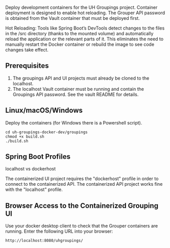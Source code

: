 Deploy development containers for the UH Groupings project. Container 
deployment is designed to enable hot reloading. The Grouper API
password is obtained from the Vault container that must be deployed
first.

Hot Reloading: Tools like Spring Boot’s DevTools detect changes to the files in
the /src directory (thanks to the mounted volume) and automatically reload the
application or the relevant parts of it. This eliminates the need to manually
restart the Docker container or rebuild the image to see code changes take 
effect.

## Prerequisites

1. The groupings API and UI projects must already be cloned to the localhost.
2. The localhost Vault container must be running and contain the Groupings API password. See the vault README for details.

## Linux/macOS/Windows

Deploy the containers (for Windows there is a Powershell script).

    cd uh-groupings-docker-dev/groupings
    chmod +x build.sh
    ./build.sh

## Spring Boot Profiles

localhost vs dockerhost

The containerized UI project requires the "dockerhost" profile in order to 
connect to the containerized API. The containerized API project works fine with
the "localhost" profile.

## Browser Access to the Containerized Grouping UI

Use your docker desktop client to check that the Grouper containers are 
running. Enter the following URL into your browser:

    http://localhost:8080/uhgroupings/
